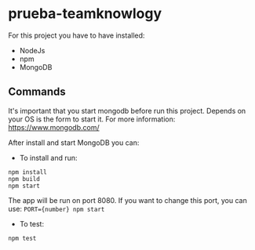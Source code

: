 # prueba-teamknowlogy

For this project you have to have installed:

- NodeJs
- npm
- MongoDB

## Commands

It's important that you start mongodb before run this project. Depends on your OS is the form to start it. For more information: https://www.mongodb.com/

After install and start MongoDB you can:

- To install and run: 
```
npm install
npm build
npm start
```

The app will be run on port 8080. If you want to change this port, you can use: `PORT={number} npm start`

- To test:
```
npm test
```